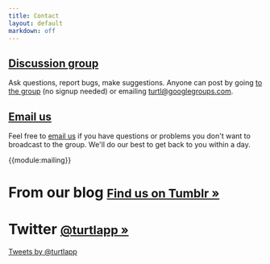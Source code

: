 ```yaml
---
title: Contact
layout: default
markdown: off
---
```


<div class="contact clear documentation">
    <div class="doc-sec">
        <h2><a href="http://groups.google.com/d/forum/turtl" target="_blank">Discussion group</a></h2>
        <p>
            Ask questions, report bugs, make suggestions. Anyone can post by
            going <a href="http://groups.google.com/d/forum/turtl" target="_blank">to the group</a>
            (no signup needed) or emailing
            <a href="mailto:turtl@googlegroups.com">turtl@googlegroups.com</a>.
        </p>
    </div>
    <div class="doc-sec">
        <h2><a href="mailto:info@turtl.it">Email us</a></h2>
        <p>
            Feel free to <a href="mailto:info@turtl.it">email us</a> if you
            have questions or problems you don't want to broadcast to the
            group. We'll do our best to get back to you within a day.
        </p>
    </div>
</div>

<div class="contact mailing">
    {{module:mailing}}
</div>

<div class="news clear">
    <div class="blog">
        <h1>
            From our blog
            <small><a href="http://turtlapp.tumblr.com">Find us on Tumblr &raquo;</a></small>
        </h1>
    </div>
    <div class="twitter">
        <h1>
            Twitter
            <small><a href="https://twitter.com/turtlapp">@turtlapp &raquo;</a></small>
        </h1>
        <div class="twitter">
            <a data-widget-id="382037759679934465" data-chrome="noheader nofooter transparent" data-tweet-limit="4" href="https://twitter.com/turtlapp" data-dnt="true" class="twitter-timeline">Tweets by @turtlapp</a>
            <script>!function(d,s,id){var js,fjs=d.getElementsByTagName(s)[0],p=/^http:/.test(d.location)?'http':'https';if(!d.getElementById(id)){js=d.createElement(s);js.id=id;js.src=p+"://platform.twitter.com/widgets.js";fjs.parentNode.insertBefore(js,fjs);}}(document,"script","twitter-wjs");</script>
            <script src="/js/twitter_fix.js"></script>
        </div>
    </div>
</div>




